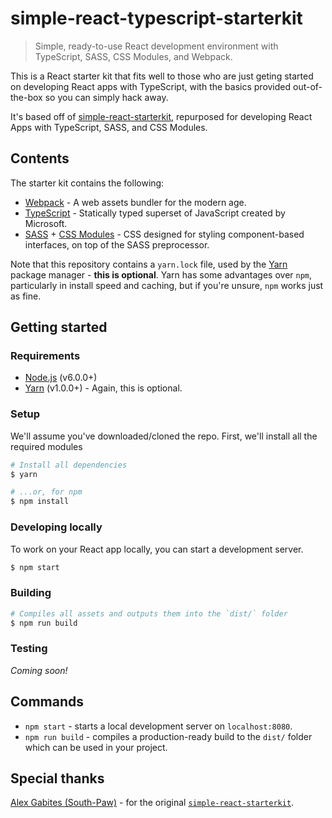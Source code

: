 # simple-react-typescript-starterkit

> Simple, ready-to-use React development environment with TypeScript, SASS, CSS Modules, and Webpack.

This is a React starter kit that fits well to those who are just geting started on developing React apps with TypeScript, with the basics provided out-of-the-box so you can simply hack away.

It's based off of [simple-react-starterkit](https://github.com/South-Paw/simple-react-starterkit), repurposed for developing React Apps with TypeScript, SASS, and CSS Modules.

## Contents

The starter kit contains the following:

* [Webpack](https://webpack.js.org/) - A web assets bundler for the modern age.
* [TypeScript](http://typescriptlang.org) - Statically typed superset of JavaScript created by Microsoft.
* [SASS](http://sass-lang.com/) + [CSS Modules](https://github.com/css-modules/css-modules) - CSS designed for styling component-based interfaces, on top of the SASS preprocessor.

Note that this repository contains a `yarn.lock` file, used by the [Yarn](https://yarnpkg.com/en/) package manager - **this is optional**. Yarn has some advantages over `npm`, particularly in install speed and caching, but if you're unsure, `npm` works just as fine.

## Getting started

### Requirements

* [Node.js](https://nodejs.org/) (v6.0.0+)
* [Yarn](https://yarnpkg.com/en/) (v1.0.0+) - Again, this is optional.

### Setup

We'll assume you've downloaded/cloned the repo. First, we'll install all the required modules

```bash
# Install all dependencies
$ yarn

# ...or, for npm
$ npm install
```

### Developing locally

To work on your React app locally, you can start a development server.

```bash
$ npm start
```

### Building

```bash
# Compiles all assets and outputs them into the `dist/` folder
$ npm run build
```

### Testing

*Coming soon!*

## Commands

* `npm start` - starts a local development server on `localhost:8080`.
* `npm run build` - compiles a production-ready build to the `dist/` folder which can be used in your project.

## Special thanks

[Alex Gabites (South-Paw)](https://github.com/South-Paw) - for the original [`simple-react-starterkit`](https://github.com/South-Paw/simple-react-starterkit).
